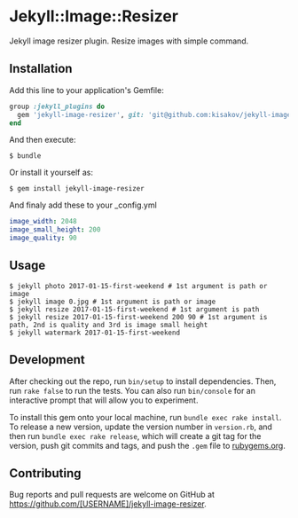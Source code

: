 # Jekyll::Image::Resizer

Jekyll image resizer plugin. Resize images with simple command.

## Installation

Add this line to your application's Gemfile:

```ruby
group :jekyll_plugins do
  gem 'jekyll-image-resizer', git: 'git@github.com:kisakov/jekyll-image-resizer.git'
end
```

And then execute:

    $ bundle

Or install it yourself as:

    $ gem install jekyll-image-resizer

And finaly add these to your _config.yml

```yml
image_width: 2048
image_small_height: 200
image_quality: 90
```

## Usage

    $ jekyll photo 2017-01-15-first-weekend # 1st argument is path or image
    $ jekyll image 0.jpg # 1st argument is path or image
    $ jekyll resize 2017-01-15-first-weekend # 1st argument is path
    $ jekyll resize 2017-01-15-first-weekend 200 90 # 1st argument is path, 2nd is quality and 3rd is image small height
    $ jekyll watermark 2017-01-15-first-weekend

## Development

After checking out the repo, run `bin/setup` to install dependencies. Then, run `rake false` to run the tests. You can also run `bin/console` for an interactive prompt that will allow you to experiment.

To install this gem onto your local machine, run `bundle exec rake install`. To release a new version, update the version number in `version.rb`, and then run `bundle exec rake release`, which will create a git tag for the version, push git commits and tags, and push the `.gem` file to [rubygems.org](https://rubygems.org).

## Contributing

Bug reports and pull requests are welcome on GitHub at https://github.com/[USERNAME]/jekyll-image-resizer.

